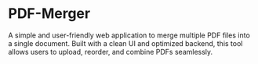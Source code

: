 # PDF-Merger
A simple and user-friendly web application to merge multiple PDF files into a single document. Built with a clean UI and optimized backend, this tool allows users to upload, reorder, and combine PDFs seamlessly.
